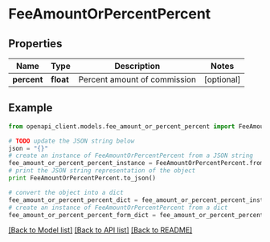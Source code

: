 # FeeAmountOrPercentPercent


## Properties
Name | Type | Description | Notes
------------ | ------------- | ------------- | -------------
**percent** | **float** | Percent amount of commission | [optional] 

## Example

```python
from openapi_client.models.fee_amount_or_percent_percent import FeeAmountOrPercentPercent

# TODO update the JSON string below
json = "{}"
# create an instance of FeeAmountOrPercentPercent from a JSON string
fee_amount_or_percent_percent_instance = FeeAmountOrPercentPercent.from_json(json)
# print the JSON string representation of the object
print FeeAmountOrPercentPercent.to_json()

# convert the object into a dict
fee_amount_or_percent_percent_dict = fee_amount_or_percent_percent_instance.to_dict()
# create an instance of FeeAmountOrPercentPercent from a dict
fee_amount_or_percent_percent_form_dict = fee_amount_or_percent_percent.from_dict(fee_amount_or_percent_percent_dict)
```
[[Back to Model list]](../README.md#documentation-for-models) [[Back to API list]](../README.md#documentation-for-api-endpoints) [[Back to README]](../README.md)


